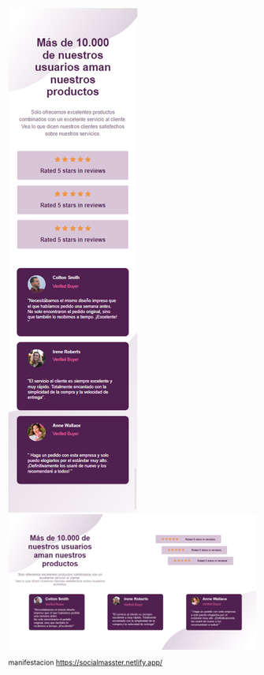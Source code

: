 
<img src="https://github.com/flopixx/masstersocial/blob/master/img/Document%20(1).png">


<img src="https://github.com/flopixx/masstersocial/blob/master/img/Document.png">


manifestacion 
https://socialmasster.netlify.app/